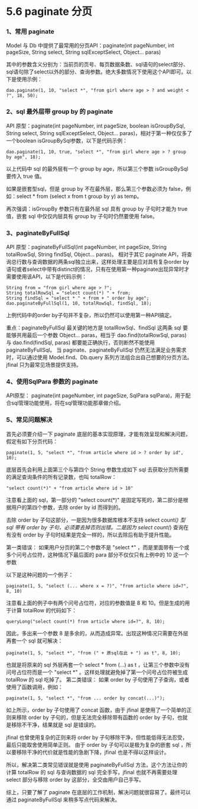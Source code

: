 # 5.6 paginate 分页
### 1、常用 paginate
Model 与 Db 中提供了最常用的分页API：paginate(int pageNumber, int pageSize, String select, String sqlExceptSelect, Object... paras)

其中的参数含义分别为：当前页的页号、每页数据条数、sql语句的select部分、sql语句除了select以外的部分、查询参数。绝大多数情况下使用这个API即可。以下是使用示例：
```
dao.paginate(1, 10, "select *", "from girl where age > ? and weight < ?", 18, 50);
```
### 2、sql 最外层带 group by 的 paginate
API 原型：paginate(int pageNumber, int pageSize, boolean isGroupBySql, String select, String sqlExceptSelect, Object... paras)，相对于第一种仅仅多了一个boolean isGroupBySql参数，以下是代码示例：
```
dao.paginate(1, 10, true, "select *", "from girl where age > ? group by age", 18);
```
以上代码中 sql 的最外层有一个 group by age，所以第三个参数 isGroupBySql 要传入 true 值。 

如果是嵌套型sql，但是 group by 不在最外层，那么第三个参数必须为 false，例如：select * from (select x from t group by y) as temp。

再次强调：isGroupBy 参数只有在最外层 sql 具有 group by 子句时才能为 true 值，嵌套 sql 中仅仅内层具有 group by 子句时仍然要使用 false。

### 3、paginateByFullSql
API 原型：paginateByFullSql(int pageNumber, int pageSize, String totalRowSql, String findSql, Object... paras)。
相对于其它 paginate API，将查询总行数与查询数据的两条sql独立出来，这样处理主要是应对具有复杂order by语句或者select中带有distinct的情况，只有在使用第一种paginate出现异常时才需要使用该API，以下是代码示例：
```
String from = "from girl where age > ?";
String totalRowSql = "select count(*) " + from;
String findSql = "select * " + from + " order by age";
dao.paginateByFullSql(1, 10, totalRowSql, findSql, 18);
```
上例代码中的order by子句并不复杂，所以仍然可以使用第一种API搞定。

重点：paginateByFullSql 最关键的地方是 totalRowSql、findSql 这两条 sql 要能够共用最后一个参数 Object... paras，相当于 dao.find(totalRowSql, paras) 与 dao.find(findSql, paras) 都要能正确执行，否则断然不能使用 paginateByFullSql。
当 paginate、paginateByFullSql 仍然无法满足业务需求时，可以通过使用 Model.find、Db.query 系列方法组合出自己想要的分页方法。jfinal 只为最常见场景提供支持。



### 4、使用SqlPara 参数的 paginate
API原型： paginate(int pageNumber, int pageSize, SqlPara sqlPara)，用于配合sql管理功能使用，将在sql管理功能那章做介绍。

### 5、常见问题解决
首先必须要介绍一下 paginate 底层的基本实现原理，才能有效呈现和解决问题，假定有如下分页代码：
```
paginate(1, 5, "select *", "from article where id > ? order by id", 10);
```
底层首先会利用上面第三个与第四个 String 参数生成如下 sql 去获取分页所需要的满足查询条件的所有记录数，也叫 totalRow：
```
"select count(*)" + "from article where id > 10"
```
注意看上面的 sql，第一部分的 "select count(*)" 是固定写死的，第二部分是根据用户的第四个参数，去除 order by id 而得到的。

去除 order by 子句这部分，一是因为很多数据库根本不支持 select count(*) 型 sql 带有 order by 子句，必须要去掉否则出错。二是因为 select count(*) 查询在有没有 order by 子句时结果是完全一样的，所以去除后有助于提升性能。

第一类错误： 如果用户分页的第二个参数不是 "select *" ，而是里面带有一个或多个问号占位符，这种情况下最后面的 para 部分不仅仅只有上例中的 10 这一个参数

以下是这种问题的一个例子：
```
paginate(1, 5, "select (... where x = ?)", "from article where id=?", 8, 10)
```
注意看上面的例子中有两个问号占位符，对应的参数值是 8 和 10。但是生成的用于计算 totalRow 的代码如下：
```
queryLong("select count(*) from article where id=?", 8, 10);
```
因此，多出来一个参数 8 是多余的，从而造成异常。出现这种情况只需要在外层再套一个 sql 就可解决：
```
paginate(1, 5, "select *", "from (" + 原sql在此 + ") as t", 8, 10);
```
也就是将原来的 sql 外层再套一个 select * from (...) as t ，让第三个参数中没有问号占位符而是一个 "select *" 。这样处理就避免掉了第一个问号占位符被生成 totalRow 的 sql 吃掉了。
第二类错误： 如果 order by 子句使用了子查询，或者使用了函数调用，例如：
```
paginate(1, 5, "select *", "from ... order by concat(...)");
```
如上所示，order by 子句使用了 concat 函数，由于 jfinal 是使用了一个简单的正则来移除 order by 子句的，但是无法完全移除带有函数的 order by 子句，也就是移除不干净，结果就是 sql 是错误的。

jfinal 也曾使用复杂的正则来将 order by 子句移除干净，但性能低得无法忍受，最后只能取舍使用简单正则。 由于 order by 子句可以是极为复杂的嵌套 sql ，所以要移除干净的代价就是性能的急剧下降，jfinal 也是不得以这样设计。

所以，解决第二类常见错误就是使用 paginateByFullSql 方法，这个方法让你的计算 totalRow 的 sql 与查询数据的 sql 完全手写，jfinal 也就不再需要处理 select 部分与移除 order by 这部分，全交由用户自己手写。

综上，只要了解了 paginate 在底层的工作机制，解决问题就很容易了。最终可以通过 paginateByFullSql 来稍多写点代码来解决。